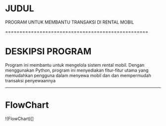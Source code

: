 # JUDUL
PROGRAM UNTUK MEMBANTU TRANSAKSI DI RENTAL MOBIL

==================================================

# DESKIPSI PROGRAM

Program ini membantu untuk mengelola sistem rental mobil. Dengan menggunakan Python, program ini menyediakan fitur-fitur utama yang memudahkan pengguna dalam menyewa mobil dan dan mempermudah transaksi penyewaannya

---

# FlowChart
!(FlowChart)[]